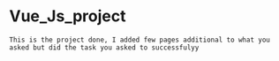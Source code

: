 # Vue_Js_project
    This is the project done, I added few pages additional to what you asked but did the task you asked to successfulyy
